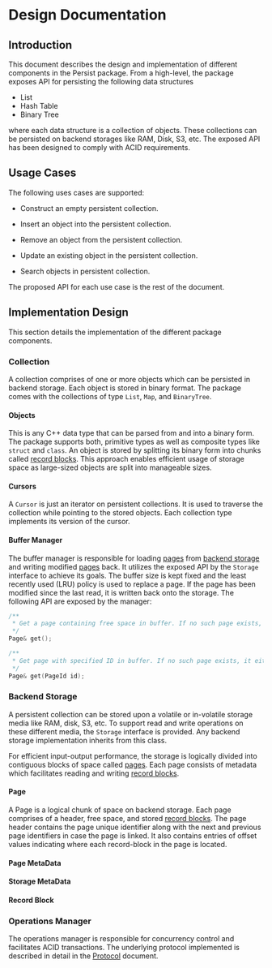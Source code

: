 <!--
 Design.md - Persist
 
 Copyright 2020 Ketan Goyal
 
 Permission is hereby granted, free of charge, to any person obtaining a copy
 of this software and associated documentation files (the "Software"), to deal
 in the Software without restriction, including without limitation the rights
 to use, copy, modify, merge, publish, distribute, sublicense, and/or sell
 copies of the Software, and to permit persons to whom the Software is
 furnished to do so, subject to the following conditions:
 
 The above copyright notice and this permission notice shall be included in all
 copies or substantial portions of the Software.
 
 THE SOFTWARE IS PROVIDED "AS IS", WITHOUT WARRANTY OF ANY KIND, EXPRESS OR
 IMPLIED, INCLUDING BUT NOT LIMITED TO THE WARRANTIES OF MERCHANTABILITY,
 FITNESS FOR A PARTICULAR PURPOSE AND NONINFRINGEMENT. IN NO EVENT SHALL THE
 AUTHORS OR COPYRIGHT HOLDERS BE LIABLE FOR ANY CLAIM, DAMAGES OR OTHER
 LIABILITY, WHETHER IN AN ACTION OF CONTRACT, TORT OR OTHERWISE, ARISING FROM,
 OUT OF OR IN CONNECTION WITH THE SOFTWARE OR THE USE OR OTHER DEALINGS IN THE
 SOFTWARE.
-->

# Design Documentation

## Introduction

This document describes the design and implementation of different components in the Persist package. From a high-level, the package exposes API for persisting the following data structures

- List
- Hash Table
- Binary Tree

where each data structure is a collection of objects. These collections can be persisted on backend storages like RAM, Disk, S3, etc. The exposed API has been designed to comply with ACID requirements.

## Usage Cases

The following uses cases are supported:

- Construct an empty persistent collection.

- Insert an object into the persistent collection.

- Remove an object from the persistent collection.

- Update an existing object in the persistent collection.

- Search objects in persistent collection.

The proposed API for each use case is the rest of the document.

## Implementation Design

This section details the implementation of the different package components.

### Collection

A collection comprises of one or more objects which can be persisted in backend storage. Each object is stored in binary format. The package comes with the collections of type `List`, `Map`, and `BinaryTree`.

#### Objects

This is any C++ data type that can be parsed from and into a binary form. The package supports both, primitive types as well as composite types like `struct` and `class`. An object is stored by splitting its binary form into chunks called [record blocks](#record-blocks). This approach enables efficient usage of storage space as large-sized objects are split into manageable sizes.

#### Cursors

A `Cursor` is just an iterator on persistent collections. It is used to traverse the collection while pointing to the stored objects. Each collection type implements its version of the cursor.

#### Buffer Manager

The buffer manager is responsible for loading [pages](#page) from [backend storage](#backend-storage) and writing modified [pages](#page) back. It utilizes the exposed API by the `Storage` interface to achieve its goals. The buffer size is kept fixed and the least recently used (LRU) policy is used to replace a page. If the page has been modified since the last read, it is written back onto the storage. The following API are exposed by the manager:

```c++
/**
 * Get a page containing free space in buffer. If no such page exists, either it loads an existing one from storage or facilitates creation of a new page.
 */
Page& get();

/**
 * Get page with specified ID in buffer. If no such page exists, it either loads one from backend storage or throws PageNotFound exception.
 */
Page& get(PageId id);
```

### Backend Storage

A persistent collection can be stored upon a volatile or in-volatile storage media like RAM, disk, S3, etc. To support read and write operations on these different media, the `Storage` interface is provided. Any backend storage implementation inherits from this class.

For efficient input-output performance, the storage is logically divided into contiguous blocks of space called [pages](#page). Each page consists of metadata which facilitates reading and writing [record blocks](#record-block).

#### Page

A Page is a logical chunk of space on backend storage. Each page comprises of a header, free space, and stored [record blocks](#record-block). The page header contains the page unique identifier along with the next and previous page identifiers in case the page is linked. It also contains entries of offset values indicating where each record-block in the page is located.

#### Page MetaData

#### Storage MetaData

#### Record Block

### Operations Manager

The operations manager is responsible for concurrency control and facilitates ACID transactions. The underlying protocol implemented is described in detail in the [Protocol](Protocol.md) document.
